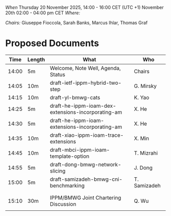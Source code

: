 *When*   Thursday 20 November 2025, 14:00 - 16:00 CET (UTC +1)
November 20th 02:00 - 04:00 pm CET 
*Where:*  

*Chairs:* Giuseppe Fioccola, Sarah Banks, Marcus Ihlar, Thomas Graf

# Proposed Documents

| Time    | Length | What                                               | Who          |
|---------|--------|----------------------------------------------------|--------------|
| 14:00   | 5m     | Welcome, Note Well, Agenda, Status                 | Chairs       |
| 14:05   | 10m    | draft-ietf-ippm-hybrid-two-step                    | G. Mirsky    |
| 14:15   | 10m    | draft-yl-bmwg-cats           	                    | K. Yao       |
| 14:25   | 5m     | draft-he-ippm-ioam-dex-extensions-incorporating-am | X. He        |
| 14:30   | 5m     | draft-he-ippm-ioam-extensions-incorporating-am     | X. He        |
| 14:35   | 10m    | draft-xiao-ippm-ioam-trace-extensions              | X. Min       |
| 14:45   | 10m    | draft-mbci-ippm-ioam-template-option               | T. Mizrahi   |
| 14:55   | 5m     | draft-dong-bmwg-network-slicing                    | J. Dong      |
| 15:00   | 5m     | draft-samizadeh-bmwg-cni-benchmarking              |	T. Samizadeh |
|         |        |                              	                    |              |
|         |        |                              	                    |              |
| 15:10   | 30m    | IPPM/BMWG Joint Chartering Discussion              | Q. Wu        |
|         |        |                              	                    |              |
